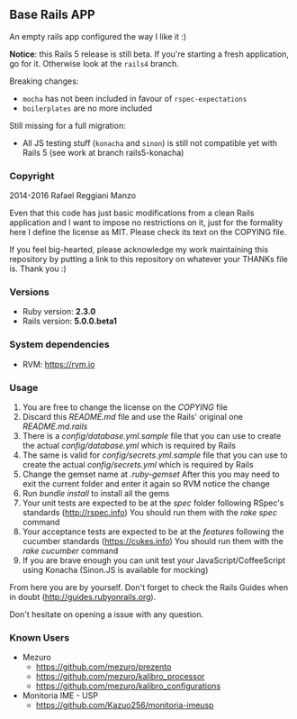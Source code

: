 ## Base Rails APP

An empty rails app configured the way I like it :)

**Notice**: this Rails 5 release is still beta. If you're starting a fresh application, go for it. Otherwise look at the `rails4` branch.

Breaking changes:

* `mocha` has not been included in favour of `rspec-expectations`
* `boilerplates` are no more included

Still missing for a full migration:

* All JS testing stuff (`konacha` and `sinon`) is still not compatible yet with Rails 5 (see work at branch rails5-konacha)

### Copyright

2014-2016 Rafael Reggiani Manzo

Even that this code has just basic modifications from a clean Rails application and I want to impose no restrictions on it, just for the formality here I define the license as MIT. Please check its text on the COPYING file.

If you feel big-hearted, please acknowledge my work maintaining this repository by putting a link to this repository on whatever your THANKs file is. Thank you :)

### Versions
* Ruby version: **2.3.0**
* Rails version: **5.0.0.beta1**

### System dependencies
* RVM: https://rvm.io

### Usage

1. You are free to change the license on the _COPYING_ file
1. Discard this _README.md_ file and use the Rails' original one _README.md.rails_
1. There is a _config/database.yml.sample_ file that you can use to create the actual _config/database.yml_ which is required by Rails
1. The same is valid for _config/secrets.yml.sample_ file that you can use to create the actual _config/secrets.yml_ which is required by Rails
1. Change the gemset name at _.ruby-gemset_
   After this you may need to exit the current folder and enter it again so RVM notice the change
1. Run _bundle_ _install_ to install all the gems
1. Your unit tests are expected to be at the _spec_ folder following RSpec's standards (http://rspec.info)
   You should run them with the _rake_ _spec_ command
1. Your acceptance tests are expected to be at the _features_ following the cucumber standards (https://cukes.info)
   You should run them with the _rake_ _cucumber_ command
1. If you are brave enough you can unit test your JavaScript/CoffeeScript using Konacha (Sinon.JS is available for mocking)

From here you are by yourself. Don't forget to check the Rails Guides when in doubt (http://guides.rubyonrails.org).

Don't hesitate on opening a issue with any question.

### Known Users

* Mezuro
  * https://github.com/mezuro/prezento
  * https://github.com/mezuro/kalibro_processor
  * https://github.com/mezuro/kalibro_configurations
* Monitoria IME - USP
  * https://github.com/Kazuo256/monitoria-imeusp
